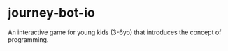 # journey-bot-io
An interactive game for young kids (3-6yo) that introduces the concept of programming.
